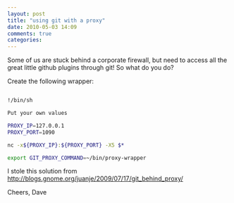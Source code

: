 ```yaml
---
layout: post
title: "using git with a proxy"
date: 2010-05-03 14:09
comments: true
categories: 
---
```

Some of us are stuck behind a corporate firewall, but need to access all the great little github plugins through git!  So what do you do?

Create the following wrapper:


``` bash ( ~/bin/proxy-wrapper ):

!/bin/sh

Put your own values

PROXY_IP=127.0.0.1
PROXY_PORT=1090

nc -x${PROXY_IP}:${PROXY_PORT} -X5 $*
```

``` bash add this to your ~/.profile or ~/.bash_rc etc…
export GIT_PROXY_COMMAND=~/bin/proxy-wrapper
```

I stole this solution from <a href="http://blogs.gnome.org/juanje/2009/07/17/git_behind_proxy/">http://blogs.gnome.org/juanje/2009/07/17/git_behind_proxy/</a>



Cheers, Dave